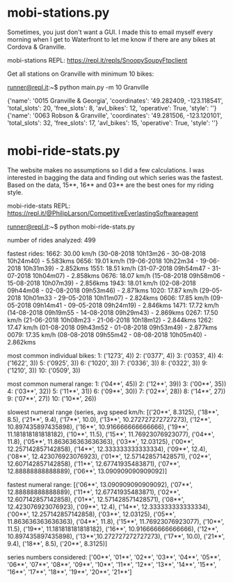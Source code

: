 # mobi-stations.py
Sometimes, you just don't want a GUI. I made this to email myself every morning when I get to Waterfront to let me know if there are any bikes at Cordova & Granville.

mobi-stations REPL: https://repl.it/repls/SnoopySoupyFtpclient

Get all stations on Granville with minimum 10 bikes:

runner@repl.it:~$ python main.py -m 10 Granville

{'name': '0015 Granville & Georgia', 'coordinates': '49.282409, -123.118541', 'total_slots': 20, 'free_slots': 8, 'avl_bikes': 12, 'operative': True, 'style': ''}
{'name': '0063 Robson & Granville', 'coordinates': '49.281506,  -123.120101', 'total_slots': 32, 'free_slots': 17, 'avl_bikes': 15, 'operative': True, 'style': ''}

# mobi-ride-stats.py
The website makes no assumptions so I did a few calculations. I was interested in bagging the data and finding out which series was the fastest. Based on the data, 15**, 16** and 03** are the best ones for my riding style.

mobi-ride-stats REPL: https://repl.it/@PhilipLarson/CompetitiveEverlastingSoftwareagent

runner@repl.it:~$ python mobi-ride-stats.py

number of rides analyzed: 499

fastest rides:
1662: 30.00 km/h   (30-08-2018 10h13m26 - 30-08-2018 10h24m40) - 5.583kms
0656: 19.01 km/h   (19-06-2018 10h22m34 - 19-06-2018 10h31m39) - 2.852kms
1551: 18.51 km/h   (31-07-2018 09h54m47 - 31-07-2018 10h04m07) - 2.858kms
0676: 18.07 km/h   (15-08-2018 09h58m06 - 15-08-2018 10h07m39) - 2.856kms
1943: 18.01 km/h   (02-08-2018 09h44m08 - 02-08-2018 09h53m46) - 2.871kms
1020: 17.87 km/h   (29-05-2018 10h01m33 - 29-05-2018 10h11m07) - 2.824kms
0606: 17.85 km/h   (09-05-2018 09h14m41 - 09-05-2018 09h24m19) - 2.846kms
1471: 17.72 km/h   (14-08-2018 09h19m55 - 14-08-2018 09h29m43) - 2.869kms
0267: 17.50 km/h   (21-06-2018 10h08m23 - 21-06-2018 10h18m12) - 2.844kms
1262: 17.47 km/h   (01-08-2018 09h43m52 - 01-08-2018 09h53m49) - 2.877kms
0079: 17.35 km/h   (08-08-2018 09h55m42 - 08-08-2018 10h05m40) - 2.862kms

most common individual bikes:
1: ('1273', 4))
2: ('0377', 4))
3: ('0353', 4))
4: ('1622', 3))
5: ('0925', 3))
6: ('1020', 3))
7: ('0336', 3))
8: ('0322', 3))
9: ('1210', 3))
10: ('0509', 3))

most common numeral range:
1: ('04**', 45))
2: ('12**', 39))
3: ('00**', 35))
4: ('03**', 32))
5: ('11**', 31))
6: ('09**', 30))
7: ('02**', 28))
8: ('14**', 27))
9: ('07**', 27))
10: ('10**', 26))

slowest numeral range (series, avg speed km/h:
[('20**', 8.3125), ('18**', 8.5), ('21**', 9.4), ('17**', 10.0), ('13**', 10.272727272727273), ('12**', 10.897435897435898), ('16**', 10.916666666666666), ('19**', 11.181818181818182), ('10**', 11.5), ('15**', 11.76923076923077), ('04**', 11.8), ('05**', 11.863636363636363), ('03**', 12.03125), ('00**', 12.257142857142858), ('14**', 12.333333333333334), ('09**', 12.4),('08**', 12.423076923076923), ('01**', 12.571428571428571), ('02**', 12.607142857142858), ('11**', 12.67741935483871), ('07**', 12.88888888888889), ('06**', 13.090909090909092)]

fastest numeral range:
[('06**', 13.090909090909092), ('07**', 12.88888888888889), ('11**', 12.67741935483871), ('02**', 12.607142857142858), ('01**', 12.571428571428571), ('08**', 12.423076923076923), ('09**', 12.4), ('14**', 12.333333333333334), ('00**', 12.257142857142858), ('03**', 12.03125), ('05**', 11.863636363636363), ('04**', 11.8), ('15**', 11.76923076923077), ('10**', 11.5), ('19**', 11.181818181818182), ('16**', 10.916666666666666), ('12**', 10.897435897435898), ('13**',10.272727272727273), ('17**', 10.0), ('21**', 9.4), ('18**', 8.5), ('20**', 8.3125)]

series numbers considered:
['00**', '01**', '02**', '03**', '04**', '05**', '06**', '07**', '08**', '09**', '10**', '11**', '12**', '13**', '14**', '15**', '16**', '17**', '18**', '19**', '20**', '21**']
